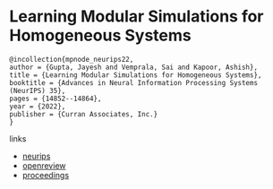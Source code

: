 # Learning Modular Simulations for Homogeneous Systems

```
@incollection{mpnode_neurips22,
author = {Gupta, Jayesh and Vemprala, Sai and Kapoor, Ashish},
title = {Learning Modular Simulations for Homogeneous Systems},
booktitle = {Advances in Neural Information Processing Systems (NeurIPS) 35},
pages = {14852--14864},
year = {2022},
publisher = {Curran Associates, Inc.}
}
```

links
- [neurips](https://nips.cc/Conferences/2022/Schedule?showEvent=52973)
- [openreview](https://openreview.net/forum?id=f2MyWR-6HrQ)
- [proceedings](https://papers.nips.cc//paper_files/paper/2022/hash/5f1b350fc0c2affd56f465faa36be343-Abstract-Conference.html)
